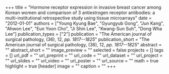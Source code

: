 +++
title = "Hormone receptor expression in invasive breast cancer among Korean women and comparison of 3 antiestrogen receptor antibodies: a multi-institutional retrospective study using tissue microarrays"
date = "2012-01-01"
authors = ["Young Kyung Bae", "Gyungyub Gong", "Jun Kang", "Ahwon Lee", "Eun Yoon Cho", "Ji Shin Lee", "Kwang-Sun Suh", "Dong Wha Lee"]
publication_types = ["2"]
publication = "The American journal of surgical pathology, (36), 12, _pp. 1817--1825_"
publication_short = "The American journal of surgical pathology, (36), 12, _pp. 1817--1825_"
abstract = ""
abstract_short = ""
image_preview = ""
selected = false
projects = []
tags = []
url_pdf = ""
url_preprint = ""
url_code = ""
url_dataset = ""
url_project = ""
url_slides = ""
url_video = ""
url_poster = ""
url_source = ""
math = true
highlight = true
[header]
image = ""
caption = ""
+++
